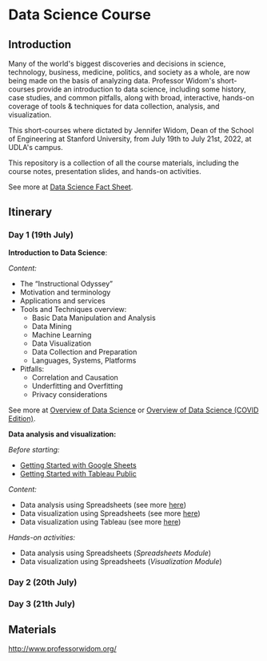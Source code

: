 # Data Science Course

## Introduction

Many of the world's biggest discoveries and decisions in science, technology, business, medicine, politics, and society as a whole, are now being made on the basis of analyzing data. Professor Widom's short-courses provide an introduction to data science, including some history, case studies, and common pitfalls, along with broad, interactive, hands-on coverage of tools & techniques for data collection, analysis, and visualization.

This short-courses where dictated by Jennifer Widom, Dean of the School of Engineering at Stanford University, from July 19th to July 21st, 2022, at UDLA's campus.

This repository is a collection of all the course materials, including the course notes, presentation slides, and hands-on activities.

See more at [Data Science Fact Sheet](materials/documents/Data%20Science%20Fact%20Sheet.pdf).

## Itinerary

### Day 1 (19th July)

**Introduction to Data Science**:

*Content:*

- The “Instructional Odyssey”
- Motivation and terminology
- Applications and services
- Tools and Techniques overview:
    - Basic Data Manipulation and Analysis
    - Data Mining
    - Machine Learning
    - Data Visualization
    - Data Collection and Preparation
    - Languages, Systems, Platforms
- Pitfalls:
    - Correlation and Causation
    - Underfitting and Overfitting
    - Privacy considerations

See more at [Overview of Data Science](materials/slides/OverviewSlides.pdf) or [Overview of Data Science (COVID Edition)](materials/slides/OverviewSlidesCE.pdf).

**Data analysis and visualization:**

*Before starting:*

- [Getting Started with Google Sheets](materials/documents/getting-started/Getting%20Started%20with%20Google%20Sheets.pdf)
- [Getting Started with Tableau Public](materials/documents/getting-started/Getting%20Started%20with%20Tableau%20Public.pdf)

*Content:*

- Data analysis using Spreadsheets (see more [here](materials/slides/day1/SpreadsheetsSlides.pdf))
- Data visualization using Spreadsheets (see more [here](materials/slides/day1/VisualizationSlides.pdf.pdf))
- Data visualization using Tableau (see more [here](materials/slides/day1/TableauSlides.pdf))

*Hands-on activities:*

- Data analysis using Spreadsheets (*Spreadsheets Module*)
- Data visualization using Spreadsheets (*Visualization Module*)

### Day 2 (20th July)

### Day 3 (21th July)

## Materials

http://www.professorwidom.org/

